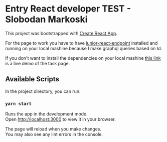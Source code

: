 # Entry React developer TEST - Slobodan Markoski

This project was bootstrapped with [Create React App](https://github.com/facebook/create-react-app).

For the page to work you have to have [junior-react-endpoint](https://github.com/scandiweb/junior-react-endpoint) installed and running on your local mashine because I make graphql queries based on Id.

If you don't want to install the dependencies on your local mashine [this link](https://dazzling-sprite-d5ed64.netlify.app/) is a live demo of the task page.

## Available Scripts

In the project directory, you can run:

### `yarn start`

Runs the app in the development mode.\
Open [http://localhost:3000](http://localhost:3000) to view it in your browser.

The page will reload when you make changes.\
You may also see any lint errors in the console.
